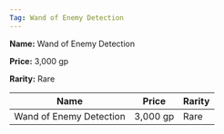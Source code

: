 ```yaml
---
Tag: Wand of Enemy Detection
---
```


**Name:** Wand of Enemy Detection

**Price:** 3,000 gp

**Rarity:** Rare

| Name     | Price     | Rarity     |
| -------- | --------- | ---------- |
| Wand of Enemy Detection | 3,000 gp | Rare |
